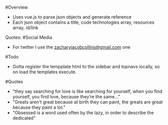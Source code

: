 #Overview
  * Uses vue.js to parse json objects and generate reference
  * Each json object contains a title, code technologies array, resources array, id/link


Quotes: 
#Social Media
  * For twitter I use the zacharyjacobcollins@gmail.com one

#Todo
  * Gotta register the tempplate html to the sidebar and topnavs locally, so on load the templates execute.

#Quotes
  * “they say searching for love is like searching for yourself, when you find yourself, you find love, because they’re the same…”
  * "Greats aren't great because at birth they can paint, the greats are great because they paint a lot."
  * "Obsessed is a word used often by the lazy, in order to describe the dedicated"

